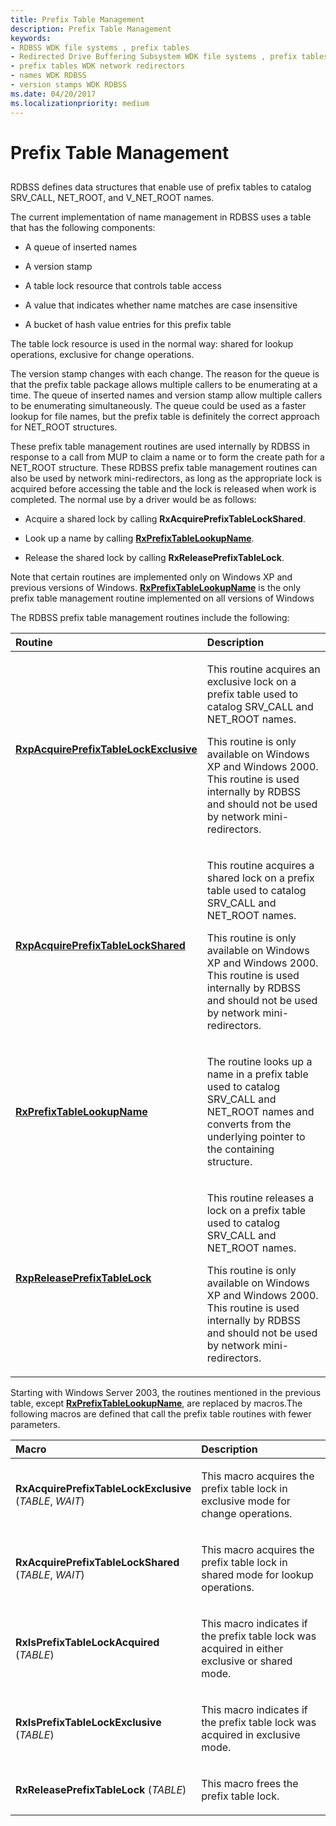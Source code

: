 ```yaml
---
title: Prefix Table Management
description: Prefix Table Management
keywords:
- RDBSS WDK file systems , prefix tables
- Redirected Drive Buffering Subsystem WDK file systems , prefix tables
- prefix tables WDK network redirectors
- names WDK RDBSS
- version stamps WDK RDBSS
ms.date: 04/20/2017
ms.localizationpriority: medium
---
```


# Prefix Table Management


## <span id="ddk_prefix_table_management_if"></span><span id="DDK_PREFIX_TABLE_MANAGEMENT_IF"></span>


RDBSS defines data structures that enable use of prefix tables to catalog SRV\_CALL, NET\_ROOT, and V\_NET\_ROOT names.

The current implementation of name management in RDBSS uses a table that has the following components:

-   A queue of inserted names

-   A version stamp

-   A table lock resource that controls table access

-   A value that indicates whether name matches are case insensitive

-   A bucket of hash value entries for this prefix table

The table lock resource is used in the normal way: shared for lookup operations, exclusive for change operations.

The version stamp changes with each change. The reason for the queue is that the prefix table package allows multiple callers to be enumerating at a time. The queue of inserted names and version stamp allow multiple callers to be enumerating simultaneously. The queue could be used as a faster lookup for file names, but the prefix table is definitely the correct approach for NET\_ROOT structures.

These prefix table management routines are used internally by RDBSS in response to a call from MUP to claim a name or to form the create path for a NET\_ROOT structure. These RDBSS prefix table management routines can also be used by network mini-redirectors, as long as the appropriate lock is acquired before accessing the table and the lock is released when work is completed. The normal use by a driver would be as follows:

-   Acquire a shared lock by calling **RxAcquirePrefixTableLockShared**.

-   Look up a name by calling [**RxPrefixTableLookupName**](/windows-hardware/drivers/ddi/prefix/nf-prefix-rxprefixtablelookupname).

-   Release the shared lock by calling **RxReleasePrefixTableLock**.

Note that certain routines are implemented only on Windows XP and previous versions of Windows. [**RxPrefixTableLookupName**](/windows-hardware/drivers/ddi/prefix/nf-prefix-rxprefixtablelookupname) is the only prefix table management routine implemented on all versions of Windows

The RDBSS prefix table management routines include the following:

<table>
<colgroup>
<col width="50%" />
<col width="50%" />
</colgroup>
<thead>
<tr class="header">
<th align="left">Routine</th>
<th align="left">Description</th>
</tr>
</thead>
<tbody>
<tr class="odd">
<td align="left"><p><a href="/windows-hardware/drivers/ddi/prefix/nf-prefix-rxpacquireprefixtablelockexclusive" data-raw-source="[&lt;strong&gt;RxpAcquirePrefixTableLockExclusive&lt;/strong&gt;](/windows-hardware/drivers/ddi/prefix/nf-prefix-rxpacquireprefixtablelockexclusive)"><strong>RxpAcquirePrefixTableLockExclusive</strong></a></p></td>
<td align="left"><p>This routine acquires an exclusive lock on a prefix table used to catalog SRV_CALL and NET_ROOT names.</p>
<p>This routine is only available on Windows XP and Windows 2000. This routine is used internally by RDBSS and should not be used by network mini-redirectors.</p></td>
</tr>
<tr class="even">
<td align="left"><p><a href="/windows-hardware/drivers/ddi/prefix/nf-prefix-rxpacquireprefixtablelockshared" data-raw-source="[&lt;strong&gt;RxpAcquirePrefixTableLockShared&lt;/strong&gt;](/windows-hardware/drivers/ddi/prefix/nf-prefix-rxpacquireprefixtablelockshared)"><strong>RxpAcquirePrefixTableLockShared</strong></a></p></td>
<td align="left"><p>This routine acquires a shared lock on a prefix table used to catalog SRV_CALL and NET_ROOT names.</p>
<p>This routine is only available on Windows XP and Windows 2000. This routine is used internally by RDBSS and should not be used by network mini-redirectors.</p></td>
</tr>
<tr class="odd">
<td align="left"><p><a href="/windows-hardware/drivers/ddi/prefix/nf-prefix-rxprefixtablelookupname" data-raw-source="[&lt;strong&gt;RxPrefixTableLookupName&lt;/strong&gt;](/windows-hardware/drivers/ddi/prefix/nf-prefix-rxprefixtablelookupname)"><strong>RxPrefixTableLookupName</strong></a></p></td>
<td align="left"><p>The routine looks up a name in a prefix table used to catalog SRV_CALL and NET_ROOT names and converts from the underlying pointer to the containing structure.</p></td>
</tr>
<tr class="even">
<td align="left"><p><a href="/windows-hardware/drivers/ddi/prefix/nf-prefix-rxpreleaseprefixtablelock" data-raw-source="[&lt;strong&gt;RxpReleasePrefixTableLock&lt;/strong&gt;](/windows-hardware/drivers/ddi/prefix/nf-prefix-rxpreleaseprefixtablelock)"><strong>RxpReleasePrefixTableLock</strong></a></p></td>
<td align="left"><p>This routine releases a lock on a prefix table used to catalog SRV_CALL and NET_ROOT names.</p>
<p>This routine is only available on Windows XP and Windows 2000. This routine is used internally by RDBSS and should not be used by network mini-redirectors.</p></td>
</tr>
</tbody>
</table>

 

Starting with Windows Server 2003, the routines mentioned in the previous table, except [**RxPrefixTableLookupName**](/windows-hardware/drivers/ddi/prefix/nf-prefix-rxprefixtablelookupname), are replaced by macros.The following macros are defined that call the prefix table routines with fewer parameters.

<table>
<colgroup>
<col width="50%" />
<col width="50%" />
</colgroup>
<thead>
<tr class="header">
<th align="left">Macro</th>
<th align="left">Description</th>
</tr>
</thead>
<tbody>
<tr class="odd">
<td align="left"><p><strong>RxAcquirePrefixTableLockExclusive</strong> (<em>TABLE</em>, <em>WAIT</em>)</p></td>
<td align="left"><p>This macro acquires the prefix table lock in exclusive mode for change operations.</p></td>
</tr>
<tr class="even">
<td align="left"><p><strong>RxAcquirePrefixTableLockShared</strong> (<em>TABLE</em>, <em>WAIT</em>)</p></td>
<td align="left"><p>This macro acquires the prefix table lock in shared mode for lookup operations.</p></td>
</tr>
<tr class="odd">
<td align="left"><p><strong>RxIsPrefixTableLockAcquired</strong> (<em>TABLE</em>)</p></td>
<td align="left"><p>This macro indicates if the prefix table lock was acquired in either exclusive or shared mode.</p></td>
</tr>
<tr class="even">
<td align="left"><p><strong>RxIsPrefixTableLockExclusive</strong> (<em>TABLE</em>)</p></td>
<td align="left"><p>This macro indicates if the prefix table lock was acquired in exclusive mode.</p></td>
</tr>
<tr class="odd">
<td align="left"><p><strong>RxReleasePrefixTableLock</strong> (<em>TABLE</em>)</p></td>
<td align="left"><p>This macro frees the prefix table lock.</p></td>
</tr>
</tbody>
</table>

 

